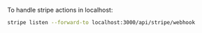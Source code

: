 To handle stripe actions in localhost:

```bash
stripe listen --forward-to localhost:3000/api/stripe/webhook
```